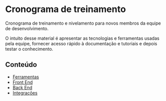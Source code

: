 # Cronograma de treinamento

Cronograma de treinamento e nivelamento para novos membros da equipe de desenvolvimento.

O intuito desse material é apresentar as tecnologias e ferramentas usadas pela equipe, fornecer acesso rápido à documentação e tutoriais e depois testar o conhecimento.

## Conteúdo

- [Ferramentas](./Content/Tools.md)
- [Front End](./Content/Front-End.md)
- [Back End](./Content/Back-End.md)
- [Integrações](./Content/Integration.md)